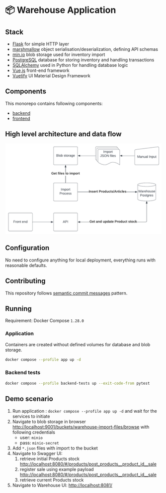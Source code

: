 # 📦 Warehouse Application

## Stack

* [Flask](https://flask.palletsprojects.com/) for simple HTTP layer
* [marshmallow](https://flask.palletsprojects.com/) object serialisation/deserialization, defining API schemas
* [min.io](https://min.io/) blob storage used for inventory import
* [PostgreSQL](https://www.postgresql.org/) database for storing inventory and handling transactions
* [SQLAlchemy](https://www.sqlalchemy.org/) used in Python for handling database logic
* [Vue,js](https://vuejs.org/) front-end framework
* [Vuetify](https://vuetifyjs.com/en/) UI Material Design Framework

## Components

This monorepo contains following components:

* [backend](backend/README.md)
* [frontend](frontend/README.md)

## High level architecture and data flow

![](docs/warehouse-flow.png)

## Configuration

No need to configure anything for local deployment, everything runs with reasonable
defaults.

## Contributing

This repository follows [semantic commit messages](https://sparkbox.com/foundry/semantic_commit_messages) pattern.

## Running 

Requirement: Docker Compose `1.28.0` 

### Application

Containers are created without defined volumes for database and blob storage.

```bash
docker compose --profile app up -d 
```

### Backend tests

```bash
docker compose --profile backend-tests up --exit-code-from pytest
```


## Demo scenario

1. Run application : `docker compose --profile app up -d` and wait for the services to initiate
2. Navigate to blob storage in browser [http://localhost:9001/buckets/warehouse-import-files/browse](http://localhost:9001/buckets/warehouse-import-files/browse) with following credentials
   * user: `minio`
   * pass: `minio-secret`
3. Add `*.json` files with import to the bucket
4. Navigate to Swagger UI:
   1. retrieve initial Products stock [http://localhost:8080/#/products/post_products__product_id__sale](http://localhost:8080/#/products/post_products__product_id__sale)
   2. register sale using example payload [http://localhost:8080/#/products/post_products__product_id__sale](http://localhost:8080/#/products/post_products__product_id__sale)
   3. retrieve current Products stock
5. Navigate to Warehouse UI: [http://localhost:8081/](http://localhost:8081/)